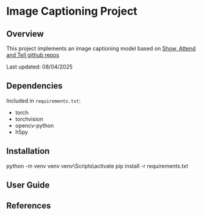 # Image Captioning Project

## Overview

This project implements an image captioning model based on [Show, Attend and Tell github repos](https://github.com/sgrvinod/a-PyTorch-Tutorial-to-Image-Captioning?tab=readme-ov-file)

Last updated: 08/04/2025

## Dependencies

Included in `requirements.txt`:

- torch
- torchvision
- opencv-python
- h5py

## Installation

python -m venv venv
venv\Scripts\activate
pip install -r requirements.txt

## User Guide

## References
